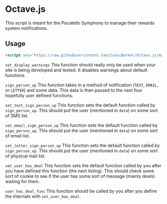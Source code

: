 # Octave.js
This script is meant for the Pocatello Symphony to manage their rewards system notifications.

## Usage
```html
<script src="https://raw.githubusercontent.com/IsaccBarker/Octave.js/master/octave.js"></script>
```

```set_display_warnings``` This function should really only be used when your site is being developed and tested. It disables warnings about default functions.  

```sign_person_up``` This function takes in a method of notification (```TEXT```, ```EMAIL```, or ```LETTER```) and some data. This data is then passed to the next four hopefully user defined functions.   

```set_text_sign_person_up``` This function sets the default function called by ```sign_person_up```. This should put the user (mentioned in ```data```) on some sort of SMS list.  

```set_email_sign_person_up``` This function sets the default function called by ```sign_person_up```. This should put the user (mentioned in ```data```) on some sort of email list.  

```set_letter_sign_person_up``` This function sets the default function called by ```sign_person_up```. This should put the user (mentioned in ```data```) on some sort of physical mail list.  

```set_user_has_deal``` This function sets the default function called by you after you have defined this function (the next listing). This should check some sort of cookie to see if the user has some sort of message (mainly deals) waiting for them.  

```user_has_deal_func``` This function should be called by you after you define the internals with ```set_user_has_deal```.
